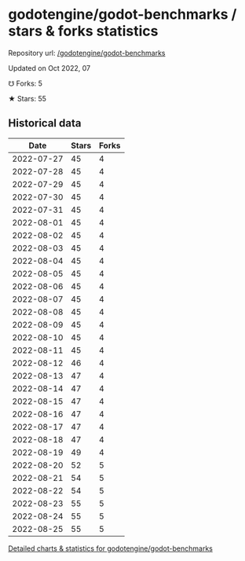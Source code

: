 # godotengine/godot-benchmarks / stars & forks statistics

Repository url: [/godotengine/godot-benchmarks](https://github.com/godotengine/godot-benchmarks)

Updated on Oct 2022, 07

☋ Forks: 5

★ Stars: 55

## Historical data
| Date | Stars | Forks |
|------|-------|-------|
| 2022-07-27 | 45 | 4 | 
| 2022-07-28 | 45 | 4 | 
| 2022-07-29 | 45 | 4 | 
| 2022-07-30 | 45 | 4 | 
| 2022-07-31 | 45 | 4 | 
| 2022-08-01 | 45 | 4 | 
| 2022-08-02 | 45 | 4 | 
| 2022-08-03 | 45 | 4 | 
| 2022-08-04 | 45 | 4 | 
| 2022-08-05 | 45 | 4 | 
| 2022-08-06 | 45 | 4 | 
| 2022-08-07 | 45 | 4 | 
| 2022-08-08 | 45 | 4 | 
| 2022-08-09 | 45 | 4 | 
| 2022-08-10 | 45 | 4 | 
| 2022-08-11 | 45 | 4 | 
| 2022-08-12 | 46 | 4 | 
| 2022-08-13 | 47 | 4 | 
| 2022-08-14 | 47 | 4 | 
| 2022-08-15 | 47 | 4 | 
| 2022-08-16 | 47 | 4 | 
| 2022-08-17 | 47 | 4 | 
| 2022-08-18 | 47 | 4 | 
| 2022-08-19 | 49 | 4 | 
| 2022-08-20 | 52 | 5 | 
| 2022-08-21 | 54 | 5 | 
| 2022-08-22 | 54 | 5 | 
| 2022-08-23 | 55 | 5 | 
| 2022-08-24 | 55 | 5 | 
| 2022-08-25 | 55 | 5 | 


[Detailed charts & statistics for godotengine/godot-benchmarks](https://reviewgithub.com/rep/godotengine/godot-benchmarks)
